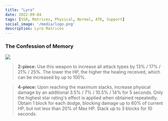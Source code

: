 ```yaml
---
title: "Lyra"
date: 2022-09-04
tags: [SSR, Matrices, Physical, Normal, ATK, Support]
social_image: '/media/logo.png'
description: Lyra Matrices
---
```

### The Confession of Memory

![](https://i.postimg.cc/tCt0VWHs/Lyra-m.png)

> **2-piece:** Use this weapon to increase all attack types by 13% / 17% / 21% / 25%. The lower the HP, the higher the healing received, which can be increased by up to 100%.

> **4-piece:** Upon reaching the maximum stacks, increase physical damage by an additional 3.5% / 7% / 10.5% / 14% for 5 seconds. Only the highest star rating's effect is applied when obtained repeatedly. Obtain 1 block for each dodge, blocking damage up to 60% of current HP, but not less than 20% of Max HP. Stack up to 3 blocks for 10 seconds.